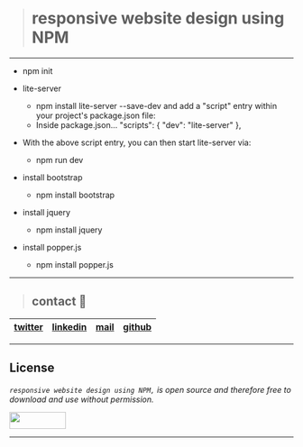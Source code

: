 > # responsive website design using NPM
---
* npm init
* lite-server
  * npm install lite-server --save-dev
  and add a "script" entry within your project's package.json file:
  * Inside package.json...
  "scripts": {
    "dev": "lite-server"
  },
* With the above script entry, you can then start lite-server via:
  * npm run dev

* install bootstrap
  * npm install bootstrap
* install jquery
  * npm install jquery
* install popper.js
  * npm install popper.js
---
> ## contact 💬

| [twitter](https://twitter.com/RICARDO1470) | [linkedin](https://www.linkedin.com/in/ricardo-alfonso-camayo/) | [mail](1466@holbertonschool.com) | [github](https://github.com/ricardo1470/README/blob/master/README.md) |
|---|---|---|---|

---

## License
*`responsive website design using NPM,` is open source and therefore free to download and use without permission.*

<a href="url"><img src="https://www.holbertonschool.com/holberton-logo.png" align="middle" width="100" height="30"></a>

---
